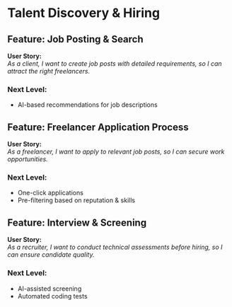 # Talent Discovery & Hiring

## Feature: Job Posting & Search
**User Story:**  
_As a client, I want to create job posts with detailed requirements, so I can attract the right freelancers._

### Next Level:
- AI-based recommendations for job descriptions

## Feature: Freelancer Application Process
**User Story:**  
_As a freelancer, I want to apply to relevant job posts, so I can secure work opportunities._

### Next Level:
- One-click applications
- Pre-filtering based on reputation & skills

## Feature: Interview & Screening
**User Story:**  
_As a recruiter, I want to conduct technical assessments before hiring, so I can ensure candidate quality._

### Next Level:
- AI-assisted screening
- Automated coding tests

